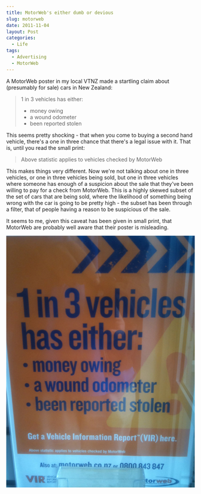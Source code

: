 ```yaml
---
title: MotorWeb's either dumb or devious
slug: motorweb
date: 2011-11-04
layout: Post
categories:
  - Life
tags:
  - Advertising
  - MotorWeb
---
```


A MotorWeb poster in my local VTNZ made a startling claim about (presumably for sale) cars in New Zealand:

<!-- more -->

> 1 in 3 vehicles has either:
>
> - money owing
> - a wound odometer
> - been reported stolen

This seems pretty shocking - that when you come to buying a second hand vehicle, there's a one in three chance that there's a legal issue with it. That is, until you read the small print:

> Above statistic applies to vehicles checked by MotorWeb

This makes things very different. Now we're not talking about one in three vehicles, or one in three vehicles being sold, but one in three vehicles where someone has enough of a suspicion about the sale that they've been willing to pay for a check from MotorWeb. This is a highly skewed subset of the set of cars that are being sold, where the likelihood of something being wrong with the car is going to be pretty high - the subset has been through a filter, that of people having a reason to be suspicious of the sale.

It seems to me, given this caveat has been given in small print, that MotorWeb are probably well aware that their poster is misleading.

![Dodgy Stats](./IMG_1638.jpg)
